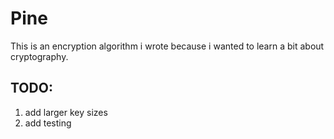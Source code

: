 # Pine
This is an encryption algorithm i wrote because i wanted to learn a bit about cryptography.
## TODO:
1. add larger key sizes
2. add testing
